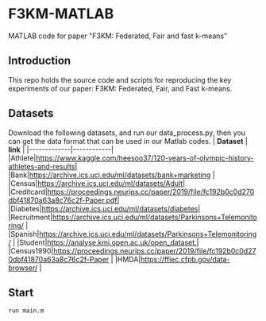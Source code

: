# F3KM-MATLAB
MATLAB code for paper "F3KM: Federated, Fair and fast k-means"
## Introduction

This repo holds the source code and scripts for reproducing the key experiments of our paper: F3KM: Federated, Fair, and Fast k-means.

## Datasets

Download the following datasets, and run our data_process.py, then you can get the data format that can be used in our Matlab codes.
| __Dataset__ | __link__ |
|-------------|------------|
|Athlete|https://www.kaggle.com/heesoo37/120-years-of-olympic-history-athletes-and-results|
|Bank|https://archive.ics.uci.edu/ml/datasets/bank+marketing |
|Census|https://archive.ics.uci.edu/ml/datasets/Adult|
|Creditcard|https://proceedings.neurips.cc/paper/2019/file/fc192b0c0d270dbf41870a63a8c76c2f-Paper.pdf|
|Diabetes|https://archive.ics.uci.edu/ml/datasets/diabetes|
|Recruitment|https://archive.ics.uci.edu/ml/datasets/Parkinsons+Telemonitoring/ |
|Spanish|https://archive.ics.uci.edu/ml/datasets/Parkinsons+Telemonitoring/ |
|Student|https://analyse.kmi.open.ac.uk/open_dataset.|
|Census1990|https://proceedings.neurips.cc/paper/2019/file/fc192b0c0d270dbf41870a63a8c76c2f-Paper |
|HMDA|https://ffiec.cfpb.gov/data-browser/ |
## Start
 ```
run main.m 
 ```

